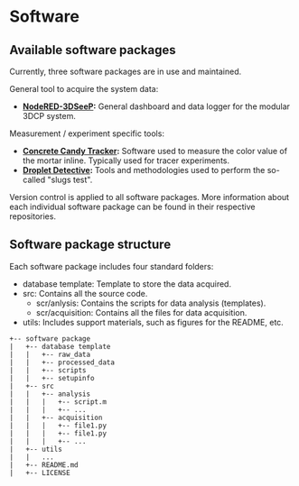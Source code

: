 # Software

## Available software packages

Currently, three software packages are in use and maintained.

General tool to acquire the system data: 

- **[NodeRED-3DSeeP](https://github.com/3DCP-TUe/Node-RED-3DSeeP):** General dashboard and data logger for the modular 3DCP system.

Measurement / experiment specific tools: 

- **[Concrete Candy Tracker](https://github.com/3DCP-TUe/ConcreteCandyTracker):** Software used to measure the color value of the mortar inline. Typically used for tracer experiments. 
- **[Droplet Detective](https://github.com/3DCP-TUe/DropletDetective):** Tools and methodologies used to perform the so-called "slugs test".

Version control is applied to all software packages. More information about each individual software package can be found in their respective repositories.

## Software package structure

Each software package includes four standard folders:

- database template: Template to store the data acquired. 
- src: Contains all the source code.
    - scr/anlysis: Contains the scripts for data analysis (templates).
    - scr/acquisition: Contains all the files for data acquisition. 
- utils: Includes support materials, such as figures for the README, etc.

```
+-- software package
|   +-- database template
|   |   +-- raw_data
|   |   +-- processed_data
|   |   +-- scripts
|   |   +-- setupinfo
|   +-- src
|   |   +-- analysis
|   |   |   +-- script.m
|   |   |   +-- ...
|   |   +-- acquisition
|   |   |   +-- file1.py
|   |   |   +-- file1.py
|   |   |   +-- ...
|   +-- utils
|   |   ...
|   +-- README.md
|   +-- LICENSE
```
